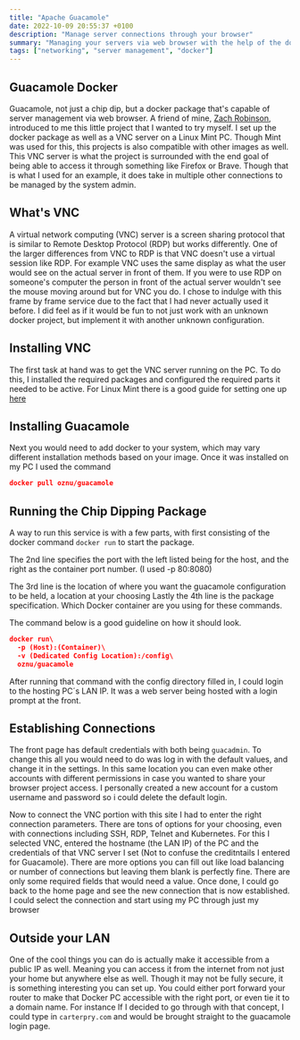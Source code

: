 ```yaml
---
title: "Apache Guacamole"
date: 2022-10-09 20:55:37 +0100
description: "Manage server connections through your browser"
summary: "Managing your servers via web browser with the help of the docker container Guacamole"
tags: ["networking", "server management", "docker"]
---
```


## Guacamole Docker 
Guacamole, not just a chip dip, but a docker package that's capable of server management via web browser. A friend of mine, [Zach Robinson](https://zsrobinson.com), introduced to me this little project that I wanted to try myself. I set up the docker package as well as a VNC server on a Linux Mint PC. Though Mint was used for this, this projects is also compatible with other images as well. This VNC server is what the project is surrounded with the end goal of being able to access it through something like Firefox or Brave. Though that is what I used for an example, it does take in multiple other connections to be managed by the system admin.

## What's VNC
A virtual network computing (VNC) server is a screen sharing protocol that is similar to Remote Desktop Protocol (RDP) but works differently. One of the larger differences from VNC to RDP is that VNC doesn't use a virtual session like RDP. For example VNC uses the same display as what the user would see on the actual server in front of them. If you were to use RDP on someone's computer the person in front of the actual server wouldn't see the mouse moving around but for VNC you do. I chose to indulge with this frame by frame service due to the fact that I had never actually used it before. I did feel as if it would be fun to not just work with an unknown docker project, but implement it with another unknown configuration. 

## Installing VNC
The first task at hand was to get the VNC server running on the PC. To do this, I installed the required packages and configured the required parts it needed to be active. For Linux Mint there is a good guide for setting one up [here](https://community.linuxmint.com/tutorial/view/2334)  

## Installing Guacamole
Next you would need to add docker to your system, which may vary different installation methods based on your image. Once it was installed on my PC I used the command

```json
docker pull oznu/guacamole
```

## Running the Chip Dipping Package
A way to run this service is with a few parts, with first consisting of the docker command `docker run` to start the package. 

The 2nd line specifies the port with the left listed being for the host, and the right as the container port number. 
 (I used -p 80:8080\)

The 3rd line is the location of where you want the guacamole configuration to be held, a location at your choosing 
Lastly the 4th line is the package specification. Which Docker container are you using for these commands. 

The command below is a good guideline on how it should look.

```json
docker run\
  -p (Host):(Container)\
  -v (Dedicated Config Location):/config\
  oznu/guacamole
```

After running that command with the config directory filled in, I could login to the hosting PC´s LAN IP. It was a web server being hosted with a login prompt at the front.

## Establishing Connections
The front page has default credentials with both being `guacadmin`. To change this all you would need to do was log in with the default values, and change it in the settings. In this same location you can even make other accounts with different permissions in case you wanted to share your browser project access. I personally created a new account for a custom username and password so i could delete the default login. 

Now to connect the VNC portion with this site I had to enter the right connection parameters. There are tons of options for your choosing, even with connections including SSH, RDP, Telnet and Kubernetes. For this I selected VNC, entered the hostname (the LAN IP) of the PC and the credentials of that VNC server I set (Not to confuse the creditntails I entered for Guacamole). There are more options you can fill out like load balancing or number of connections but leaving them blank is perfectly fine. There are only some required fields that would need a value. Once done, I could go back to the home page and see the new connection that is now established. I could select the connection and start using my PC through just my browser

## Outside your LAN
One of the cool things you can do is actually make it accessible from a public IP as well. Meaning you can access it from the internet from not just your home but anywhere else as well. Though it may not be fully secure, it is something interesting you can set up. You could either port forward your router to make that Docker PC accessible with the right port, or even tie it to a domain name. For instance If I decided to go through with that concept, I could type in `carterpry.com` and would be brought straight to the guacamole login page.

